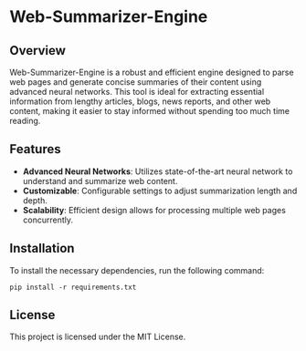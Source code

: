 # Web-Summarizer-Engine

## Overview

Web-Summarizer-Engine is a robust and efficient engine designed to parse web pages and generate concise summaries of their content using advanced neural networks. This tool is ideal for extracting essential information from lengthy articles, blogs, news reports, and other web content, making it easier to stay informed without spending too much time reading.

## Features

- **Advanced Neural Networks**: Utilizes state-of-the-art neural network to understand and summarize web content.
- **Customizable**: Configurable settings to adjust summarization length and depth.
- **Scalability**: Efficient design allows for processing multiple web pages concurrently.

## Installation

To install the necessary dependencies, run the following command:

```
pip install -r requirements.txt
```

## License

This project is licensed under the MIT License.
